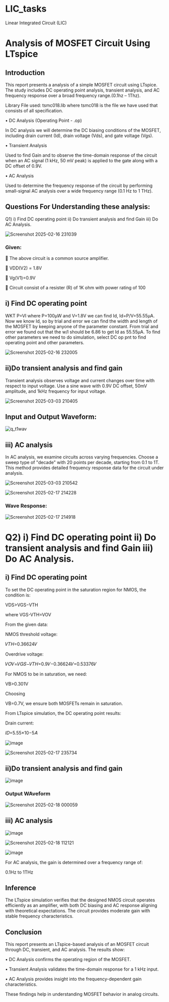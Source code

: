 # LIC_tasks
Linear Integrated Circuit (LIC) 

# Analysis of MOSFET Circuit Using LTspice

## Introduction

This report presents a analysis of a simple MOSFET circuit using LTspice. The study includes DC operating point analysis, transient analysis, and AC frequency response over a broad frequency range.(0.1hz – 1Thz).

Library File used: tsmc018.lib where tsmc018 is the file we have used that consists of all specification.

•	DC Analysis (Operating Point - .op)

In DC analysis we  will  determine the DC biasing conditions of the MOSFET, including drain current (Id), drain voltage (Vds), and gate voltage (Vgs).

•	Transient Analysis

Used to find Gain and to observe the time-domain response of the circuit when an AC signal (1 kHz, 50 mV peak) is applied to the gate along with a DC offset of 0.9V.

•	AC Analysis

Used to determine the frequency response of the circuit by performing small-signal AC analysis over a wide frequency range (0.1 Hz to 1 THz).

## Questions For Understanding these analysis:


Q1)  i) Find DC operating point ii) Do transient analysis and find Gain iii) Do AC Analysis.

![Screenshot 2025-02-16 231039](https://github.com/user-attachments/assets/05329a17-f7ca-4e6b-81e7-52b61fe421a8)


### Given:

	The above circuit is a common source amplifier.

	VDD(V2) = 1.8V

	Vg(V1)=0.9V

	Circuit consist of a resister (R) of 1K ohm with power rating of 100

## i) Find DC operating point 

WKT P=VI where P=100µW and V=1.8V we can find Id, Id=P/V=55.55µA. Now we know Id, so by trial and error we can find the width and length of the MOSFET by keeping anyone of the parameter constant. From trial and error we found out that the w/l should be 6.86  to get Id as 55.55µA. To find other parameters we need to do simulation, select DC op pnt to find operating point and other parameters.

![Screenshot 2025-02-16 232005](https://github.com/user-attachments/assets/fbc2f7ca-889c-41f1-bbef-252885dfe6ad)

## ii)Do transient analysis and find gain

Transient analysis observes voltage and current changes over time with respect to input voltage. Use a sine wave with 0.9V DC offset, 50mV amplitude, and 1kHz frequency for input voltage.

![Screenshot 2025-03-03 210405](https://github.com/user-attachments/assets/7c709c1b-fbcd-4b2b-80aa-beff0293a2d2)


## Input and Output Waveform:

![q_t1wav](https://github.com/user-attachments/assets/8f26bd87-9eb5-4dd5-9a81-8acf898da2de)

## iii) AC analysis 

In AC analysis, we examine circuits across varying frequencies. Choose a sweep type of "decade" with 20 points per decade, starting from 0.1 to 1T. This method provides detailed frequency response data for the circuit under analysis.

![Screenshot 2025-03-03 210542](https://github.com/user-attachments/assets/7ac094fa-ff34-4fe7-893a-0c0a6abb4509)


![Screenshot 2025-02-17 214228](https://github.com/user-attachments/assets/6a6a7d79-e13d-4907-8666-9c9c93a271e1)

### Wave Response:

![Screenshot 2025-02-17 214918](https://github.com/user-attachments/assets/eafdb60d-660c-4d58-8ddf-cfe419f79bd8)

# Q2)  i) Find DC operating point ii) Do transient analysis and find Gain iii) Do AC Analysis.

## i) Find DC operating point 

To set the DC operating point in the saturation region for NMOS, the condition is:

VDS>VGS−VTH

where VGS-VTH=VOV

From the given data:

NMOS threshold voltage: 

𝑉𝑇𝐻=0.36624𝑉

Overdrive voltage: 

𝑉𝑂𝑉=𝑉𝐺𝑆−𝑉𝑇𝐻=0.9𝑉−0.36624𝑉=0.53376𝑉

 
For NMOS to be in saturation, we need:


VB>0.301V

Choosing 

VB​=0.7V, we ensure both MOSFETs remain in saturation.

From LTspice simulation, the DC operating point results:

Drain current: 

𝐼𝐷=5.55×10−5𝐴

![image](https://github.com/user-attachments/assets/83108891-5838-442f-a48b-1e76be85e5ba)


![Screenshot 2025-02-17 235734](https://github.com/user-attachments/assets/bdc539ce-7293-489f-9cb2-17aa7b85b0b1)

## ii)Do transient analysis and find gain

![image](https://github.com/user-attachments/assets/0c106d28-4695-4489-8092-e4eca529ca9c)



### Output WAveform

![Screenshot 2025-02-18 000059](https://github.com/user-attachments/assets/c5d2b23e-53cb-475a-81c8-5f1ce75e2345)

## iii) AC analysis 

![image](https://github.com/user-attachments/assets/22a31775-cb56-4ab0-b05c-3fd11d83fd9b)


![Screenshot 2025-02-18 112121](https://github.com/user-attachments/assets/18970d5d-ce1f-414b-997b-10b1952ecc8f)

![image](https://github.com/user-attachments/assets/e2c41513-bd3e-4ad8-8e31-a9313e58bf4d)

For AC analysis, the gain is determined over a frequency range of:

0.1Hz to 1THz


## Inference

The LTspice simulation verifies that the designed NMOS circuit operates efficiently as an amplifier, with both DC biasing and AC response aligning with theoretical expectations. The circuit provides moderate gain with stable frequency characteristics.

## Conclusion

This report presents an LTspice-based analysis of an MOSFET circuit through DC, transient, and AC analysis. 
The results show:

•	DC Analysis confirms the operating region of the MOSFET.

•	Transient Analysis validates the time-domain response for a 1 kHz input.

•	AC Analysis provides insight into the frequency-dependent gain characteristics.

These findings help in understanding MOSFET behavior in analog circuits.








